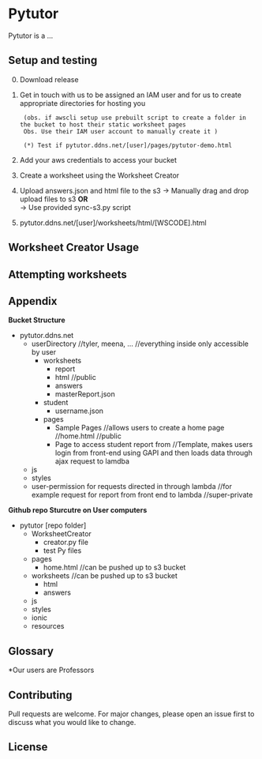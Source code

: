 # Pytutor

Pytutor is a ...

## Setup and testing

0. Download release

1. Get in touch with us to be assigned an IAM user and for us to create appropriate directories for hosting you
        
        (obs. if awscli setup use prebuilt script to create a folder in the bucket to host their static worksheet pages
        Obs. Use their IAM user account to manually create it ) 

        (*) Test if pytutor.ddns.net/[user]/pages/pytutor-demo.html

2. Add your aws credentials to access your bucket

3. Create a worksheet using the Worksheet Creator

4. Upload answers.json and html file to the s3
    -> Manually drag and drop upload files to s3 <b>OR</b>      
    -> Use provided sync-s3.py script 

5. pytutor.ddns.net/[user]/worksheets/html/[WSCODE].html

## Worksheet Creator Usage

## Attempting worksheets

## Appendix

<b>Bucket Structure</b>  
* pytutor.ddns.net  
  * userDirectory //tyler, meena, ... //everything inside only accessible by user  
    * worksheets  
      * report  
      * html //public  
      * answers  
      * masterReport.json  
    * student  
        * username.json  
    * pages  
        * Sample Pages //allows users to create a home page //home.html //public  
        * Page to access student report from  //Template, makes users login from front-end using GAPI and then loads data through ajax request to lamdba  
  * js   
  * styles   
  * user-permission for requests directed in through lambda //for example request for report from front end to lambda //super-private  

<b>Github repo Sturcutre on User computers</b>  
* pytutor [repo folder]  
  * WorksheetCreator  
    * creator.py file  
    * test Py files  
  * pages  
    * home.html //can be pushed up to s3 bucket  
  * worksheets //can be pushed up to s3 bucket  
    * html  
    * answers  
  * js  
  * styles  
  * ionic  
  * resources  

## Glossary

*Our users are Professors

## Contributing
Pull requests are welcome. For major changes, please open an issue first to discuss what you would like to change.

## License

